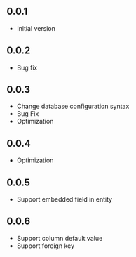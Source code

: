 ## 0.0.1

* Initial version

## 0.0.2

* Bug fix

## 0.0.3

* Change database configuration syntax
* Bug Fix
* Optimization

## 0.0.4

* Optimization

## 0.0.5

* Support embedded field in entity

## 0.0.6

* Support column default value
* Support foreign key
